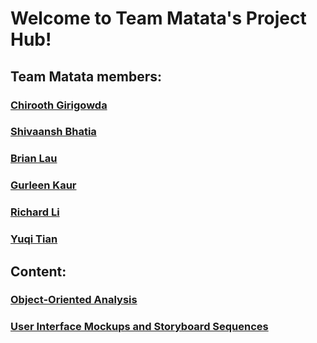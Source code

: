 # Welcome to Team Matata's Project Hub!
## Team Matata members:
### [Chirooth Girigowda](https://github.com/CHIROOTH)
### [Shivaansh Bhatia](https://github.com/shivaansh81001)
### [Brian Lau](https://github.com/laub141)
### [Gurleen Kaur](https://github.com/gkaur77)
### [Richard Li](https://github.com/rcli620)
### [Yuqi Tian](https://github.com/tracy8848)
## Content:
### [Object-Oriented Analysis](https://github.com/CMPUT301F24matata/matata-events/wiki/Object%E2%80%90Oriented-Analysis)
### [User Interface Mockups and Storyboard Sequences](https://github.com/CMPUT301F24matata/matata-events/wiki/User-Interface-Mockups-and-Storyboard-Sequences)

